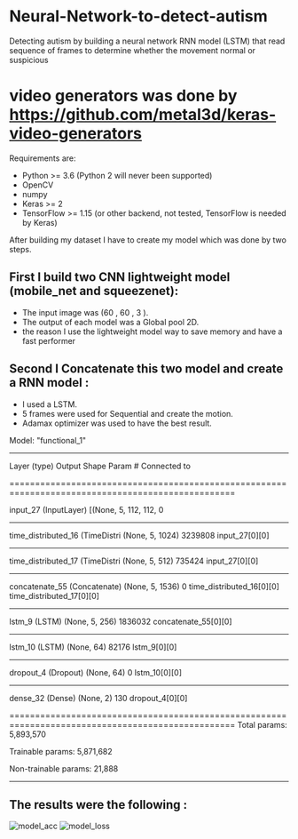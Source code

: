 # Neural-Network-to-detect-autism
Detecting autism by building a neural network RNN model (LSTM) that read sequence of frames to determine
whether the movement normal or suspicious

# video generators was done by https://github.com/metal3d/keras-video-generators

Requirements are:
- Python >= 3.6 (Python 2 will never been supported)
- OpenCV
- numpy
- Keras >= 2
- TensorFlow >= 1.15 (or other backend, not tested, TensorFlow is needed by Keras)

After building my dataset I have to create my model which was done by two steps.

## First I build two CNN lightweight model (mobile_net and squeezenet):

- The input image was (60 , 60 , 3 ).
- The output of each model was a Global pool 2D.
- the reason I use the lightweight model way to save memory and have a fast performer

## Second I Concatenate this two model and create a RNN model :

- I used a LSTM.
- 5 frames were used for Sequential and create the motion. 
- Adamax optimizer was used to have the best result.

Model: "functional_1"

__________________________________________________________________________________________________

Layer (type)                    Output Shape         Param #     Connected to                     

==================================================================================================

input_27 (InputLayer)           [(None, 5, 112, 112, 0                                           

__________________________________________________________________________________________________

time_distributed_16 (TimeDistri (None, 5, 1024)      3239808     input_27[0][0]                   

__________________________________________________________________________________________________

time_distributed_17 (TimeDistri (None, 5, 512)       735424      input_27[0][0]                

__________________________________________________________________________________________________

concatenate_55 (Concatenate)    (None, 5, 1536)      0           time_distributed_16[0][0]        
                                                                 time_distributed_17[0][0]        
__________________________________________________________________________________________________

lstm_9 (LSTM)                   (None, 5, 256)       1836032     concatenate_55[0][0]             
__________________________________________________________________________________________________

lstm_10 (LSTM)                  (None, 64)           82176       lstm_9[0][0]                     
__________________________________________________________________________________________________

dropout_4 (Dropout)             (None, 64)           0           lstm_10[0][0]                    
__________________________________________________________________________________________________


dense_32 (Dense)                (None, 2)            130         dropout_4[0][0]   

==================================================================================================
Total params: 5,893,570

Trainable params: 5,871,682

Non-trainable params: 21,888

__________________________________________________________________________________________________

## The results were the following :

![model_acc](https://user-images.githubusercontent.com/93203143/182425794-047f4076-3519-47ff-8fcf-31a777f9e51e.PNG)
![model_loss](https://user-images.githubusercontent.com/93203143/182425798-7111dfc9-7c9a-4d57-96c7-2a7417cdef11.PNG)

